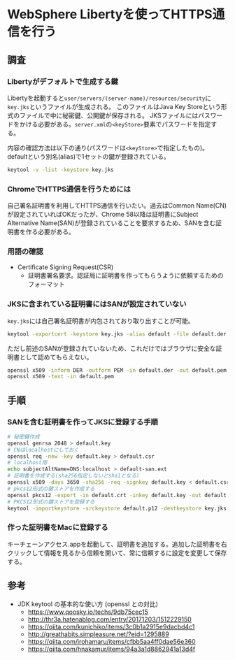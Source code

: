 # WebSphere Libertyを使ってHTTPS通信を行う

## 調査
### Libertyがデフォルトで生成する鍵

Libertyを起動すると`user/servers/(server-name)/resources/security`に`key.jks`というファイルが生成される。
このファイルはJava Key Storeという形式のファイルで中に秘密鍵、公開鍵が保存される。
JKSファイルにはパスワードをかける必要がある。`server.xml`の`<keyStore>`要素でパスワードを指定する。

内容の確認方法は以下の通り(パスワードは`<keyStore>`で指定したもの)。defaultという別名(alias)で1セットの鍵が登録されている。
```bash
keytool -v -list -keystore key.jks
```

### ChromeでHTTPS通信を行うためには

自己署名証明書を利用してHTTPS通信を行いたい。過去はCommon Name(CN)が設定されていればOKだったが、Chrome 58以降は証明書にSubject Alternative Name(SAN)が登録されていることを要求するため、SANを含む証明書を作る必要がある。

### 用語の確認

- Certificate Signing Request(CSR)
  - 証明書署名要求。認証局に証明書を作ってもらうように依頼するためのフォーマット

### JKSに含まれている証明書にはSANが設定されていない

  `key.jks`には自己署名証明書が内包されており取り出すことが可能。

  ```bash
  keytool -exportcert -keystore key.jks -alias default -file default.der
  ```

  ただし前述のSANが登録されていないため、これだけではブラウザに安全な証明書として認めてもらえない。

  ```bash
  openssl x509 -inform DER -outform PEM -in default.der -out default.pem
  openssl x509 -text -in default.pem
  ```

## 手順
### SANを含む証明書を作ってJKSに登録する手順

  ```bash
# 秘密鍵作成
  openssl genrsa 2048 > default.key
# CNはlocalhostにしておく
  openssl req -new -key default.key > default.csr
# localhost用
  echo subjectAltName=DNS:localhost > default-san.ext
# 証明書を作成する(sha256指定しないとsha1となる)
  openssl x509 -days 3650 -sha256 -req -signkey default.key < default.csr > default.crt -extfile default-san.ext
# pkcs12形式の鍵ストアを作成する
  openssl pkcs12 -export -in default.crt -inkey default.key -out default.p12 -name default
# PKCS12形式の鍵ストアを登録する
  keytool -importkeystore -srckeystore default.p12 -destkeystore key.jks -srcstoretype pkcs12 -deststoretype jks -destalias default -alias default
  ```

### 作った証明書をMacに登録する

  キーチェーンアクセス.appを起動して、証明書を追加する。追加した証明書を右クリックして情報を見るから信頼を開いて、常に信頼するに設定を変更して保存する。

## 参考
- JDK keytool の基本的な使い方 (openssl との対比)
  - https://www.qoosky.io/techs/9db75cec15
  - http://thr3a.hatenablog.com/entry/20171203/1512229150
  - https://qiita.com/kunichiko/items/3c0b1a2915e9dacbd4c1
  - http://greathabits.simpleasure.net/?eid=1295889
  - https://qiita.com/irohamaru/items/cfbb5aa4ff0dae56e360
  - https://qiita.com/hnakamur/items/94a3a1d8862941a13d4f

